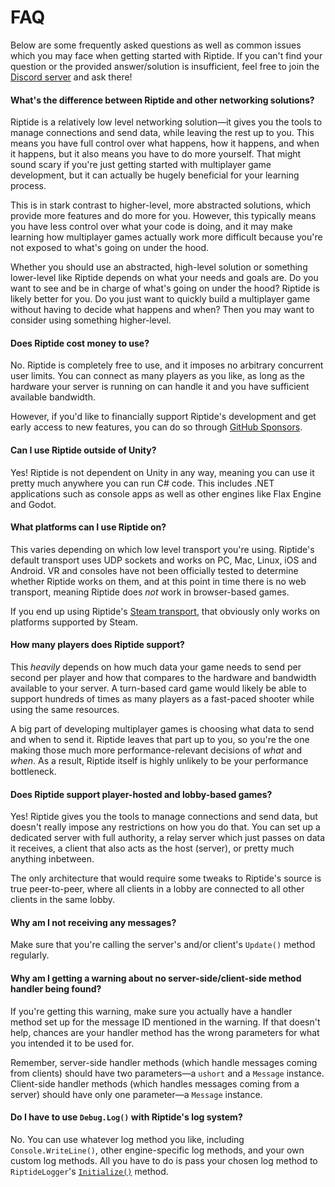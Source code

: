 # FAQ

Below are some frequently asked questions as well as common issues which you may face when getting started with Riptide. If you can't find your question or the provided answer/solution is insufficient, feel free to join the [Discord server](https://discord.gg/tomweiland) and ask there!

#### What's the difference between Riptide and other networking solutions?

Riptide is a relatively low level networking solution—it gives you the tools to manage connections and send data, while leaving the rest up to you. This means you have full control over what happens, how it happens, and when it happens, but it also means you have to do more yourself. That might sound scary if you're just getting started with multiplayer game development, but it can actually be hugely beneficial for your learning process.

This is in stark contrast to higher-level, more abstracted solutions, which provide more features and do more for you. However, this typically means you have less control over what your code is doing, and it may make learning how multiplayer games actually work more difficult because you're not exposed to what's going on under the hood.

Whether you should use an abstracted, high-level solution or something lower-level like Riptide depends on what your needs and goals are. Do you want to see and be in charge of what's going on under the hood? Riptide is likely better for you. Do you just want to quickly build a multiplayer game without having to decide what happens and when? Then you may want to consider using something higher-level.

#### Does Riptide cost money to use?

No. Riptide is completely free to use, and it imposes no arbitrary concurrent user limits. You can connect as many players as you like, as long as the hardware your server is running on can handle it and you have sufficient available bandwidth.

However, if you'd like to financially support Riptide's development and get early access to new features, you can do so through [GitHub Sponsors](https://github.com/sponsors/tom-weiland).

#### Can I use Riptide outside of Unity?

Yes! Riptide is not dependent on Unity in any way, meaning you can use it pretty much anywhere you can run C# code. This includes .NET applications such as console apps as well as other engines like Flax Engine and Godot.

#### What platforms can I use Riptide on?

This varies depending on which low level transport you're using. Riptide's default transport uses UDP sockets and works on PC, Mac, Linux, iOS and Android. VR and consoles have not been officially tested to determine whether Riptide works on them, and at this point in time there is no web transport, meaning Riptide does *not* work in browser-based games.

If you end up using Riptide's [Steam transport](https://github.com/RiptideNetworking/SteamTransport), that obviously only works on platforms supported by Steam.

#### How many players does Riptide support?

This *heavily* depends on how much data your game needs to send per second per player and how that compares to the hardware and bandwidth available to your server. A turn-based card game would likely be able to support hundreds of times as many players as a fast-paced shooter while using the same resources.

A big part of developing multiplayer games is choosing what data to send and when to send it. Riptide leaves that part up to you, so you're the one making those much more performance-relevant decisions of *what* and *when*. As a result, Riptide itself is highly unlikely to be your performance bottleneck.

#### Does Riptide support player-hosted and lobby-based games?

Yes! Riptide gives you the tools to manage connections and send data, but doesn't really impose any restrictions on how you do that. You can set up a dedicated server with full authority, a relay server which just passes on data it receives, a client that also acts as the host (server), or pretty much anything inbetween.

The only architecture that would require some tweaks to Riptide's source is true peer-to-peer, where all clients in a lobby are connected to all other clients in the same lobby.

#### Why am I not receiving any messages?

Make sure that you're calling the server's and/or client's `Update()` method regularly.

#### Why am I getting a warning about no server-side/client-side method handler being found?

If you're getting this warning, make sure you actually have a handler method set up for the message ID mentioned in the warning. If that doesn't help, chances are your handler method has the wrong parameters for what you intended it to be used for.

Remember, server-side handler methods (which handle messages coming from clients) should have two parameters—a `ushort` and a `Message` instance. Client-side handler methods (which handles messages coming from a server) should have only one parameter—a `Message` instance.

#### Do I have to use `Debug.Log()` with Riptide's log system?

No. You can use whatever log method you like, including `Console.WriteLine()`, other engine-specific log methods, and your own custom log methods. All you have to do is pass your chosen log method to `RiptideLogger`'s <code><a href="xref:Riptide.Utils.RiptideLogger.Initialize*">Initialize()</a></code> method.